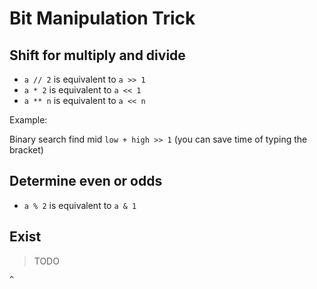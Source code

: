 # Bit Manipulation Trick

## Shift for multiply and divide

* `a // 2` is equivalent to `a >> 1`
* `a * 2` is equivalent to `a << 1`
* `a ** n` is equivalent to `a << n`

Example:

Binary search find mid `low + high >> 1` (you can save time of typing the bracket)

## Determine even or odds

* `a % 2` is equivalent to `a & 1`

## Exist

> TODO

`^`
